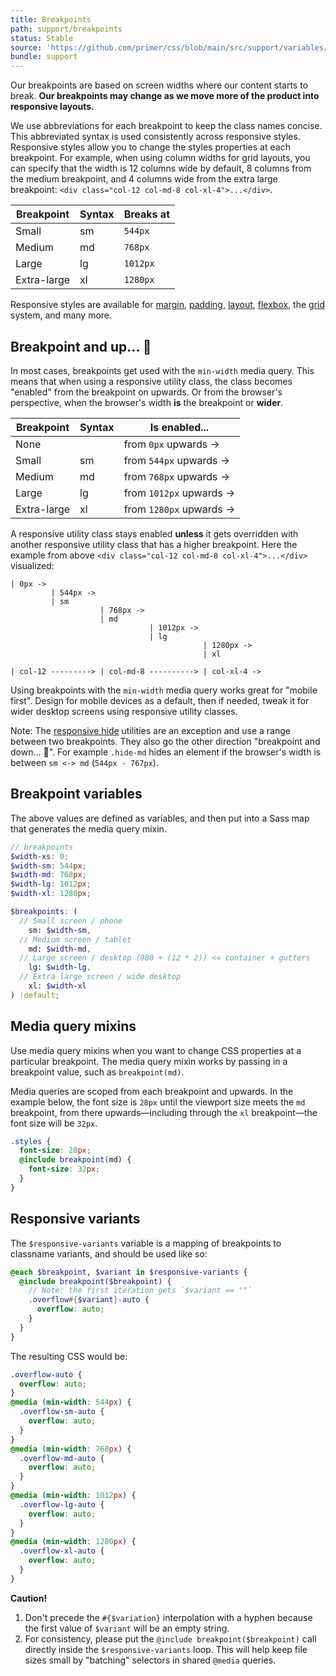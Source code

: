 ```yaml
---
title: Breakpoints
path: support/breakpoints
status: Stable
source: 'https://github.com/primer/css/blob/main/src/support/variables/layout.scss'
bundle: support
---
```


Our breakpoints are based on screen widths where our content starts to break. **Our breakpoints may change as we move more of the product into responsive layouts.**

We use abbreviations for each breakpoint to keep the class names concise. This abbreviated syntax is used consistently across responsive styles. Responsive styles allow you to change the styles properties at each breakpoint. For example, when using column widths for grid layouts, you can specify that the width is 12 columns wide by default, 8 columns from the medium breakpoint, and 4 columns wide from the extra large breakpoint: `<div class="col-12 col-md-8 col-xl-4">...</div>`.

| Breakpoint  | Syntax | Breaks at |
| ----------- | ------ | ----------|
| Small       | sm     | `544px`   |
| Medium      | md     | `768px`   |
| Large       | lg     | `1012px`  |
| Extra-large | xl     | `1280px`  |

Responsive styles are available for [margin](/utilities/margin#responsive-margins), [padding](/utilities/padding#responsive-padding), [layout](/utilities/layout), [flexbox](/utilities/flexbox#responsive-flex-utilities), the [grid](/objects/grid#responsive-grids) system, and many more.

## Breakpoint and up... 🛫

In most cases, breakpoints get used with the `min-width` media query. This means that when using a responsive utility class, the class becomes "enabled" from the breakpoint on upwards. Or from the browser's perspective, when the browser's width **is** the breakpoint or **wider**.

| Breakpoint  | Syntax | Is enabled...            |
| ----------- | ------ | -------------------------|
| None        |        | from `0px` upwards ->    |
| Small       | sm     | from `544px` upwards ->  |
| Medium      | md     | from `768px` upwards ->  |
| Large       | lg     | from `1012px` upwards -> |
| Extra-large | xl     | from `1280px` upwards -> |

A responsive utility class stays enabled **unless** it gets overridden with another responsive utility class that has a higher breakpoint. Here the example from above `<div class="col-12 col-md-8 col-xl-4">...</div>` visualized:

```
| 0px ->
         | 544px ->
         | sm
                    | 768px ->
                    | md
                               | 1012px ->
                               | lg
                                           | 1280px ->
                                           | xl

| col-12 ---------> | col-md-8 ----------> | col-xl-4 ->
```

Using breakpoints with the `min-width` media query works great for "mobile first". Design for mobile devices as a default, then if needed, tweak it for wider desktop screens using responsive utility classes.

Note: The [responsive hide](/utilities/layout#responsive-hide) utilities are an exception and use a range between two breakpoints. They also go the other direction "breakpoint and down... 🛬". For example `.hide-md` hides an element if the browser's width is between `sm <-> md` (`544px - 767px`).

## Breakpoint variables

The above values are defined as variables, and then put into a Sass map that generates the media query mixin.

```scss
// breakpoints
$width-xs: 0;
$width-sm: 544px;
$width-md: 768px;
$width-lg: 1012px;
$width-xl: 1280px;

$breakpoints: (
  // Small screen / phone
    sm: $width-sm,
  // Medium screen / tablet
    md: $width-md,
  // Large screen / desktop (980 + (12 * 2)) <= container + gutters
    lg: $width-lg,
  // Extra large screen / wide desktop
    xl: $width-xl
) !default;
```

## Media query mixins

Use media query mixins when you want to change CSS properties at a particular breakpoint. The media query mixin works by passing in a breakpoint value, such as `breakpoint(md)`.

Media queries are scoped from each breakpoint and upwards. In the example below, the font size is `28px` until the viewport size meets the `md` breakpoint, from there upwards—including through the `xl` breakpoint—the font size will be `32px`.

```scss
.styles {
  font-size: 28px;
  @include breakpoint(md) {
    font-size: 32px;
  }
}
```

## Responsive variants

The `$responsive-variants` variable is a mapping of breakpoints to classname variants, and should be used like so:

```scss
@each $breakpoint, $variant in $responsive-variants {
  @include breakpoint($breakpoint) {
    // Note: the first iteration gets `$variant == ""`
    .overflow#{$variant}-auto {
      overflow: auto;
    }
  }
}
```

The resulting CSS would be:

```css
.overflow-auto {
  overflow: auto;
}
@media (min-width: 544px) {
  .overflow-sm-auto {
    overflow: auto;
  }
}
@media (min-width: 768px) {
  .overflow-md-auto {
    overflow: auto;
  }
}
@media (min-width: 1012px) {
  .overflow-lg-auto {
    overflow: auto;
  }
}
@media (min-width: 1280px) {
  .overflow-xl-auto {
    overflow: auto;
  }
}
```

**Caution!**

1. Don't precede the `#{$variation}` interpolation with a hyphen because the first value of `$variant` will be an empty string.
1. For consistency, please put the `@include breakpoint($breakpoint)` call directly inside the `$responsive-variants` loop. This will help keep file sizes small by "batching" selectors in shared `@media` queries.

